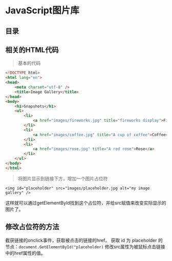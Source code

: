 # JavaScript图片库

## 目录

## 相关的HTML代码

> 基本的代码

```html
<!DOCTYPE html>
<html lang="en">
<head>
    <meta charset="utf-8" />
    <title>Image Gallery</title>
</head>
<body>
    <h1>Snapshots</h1>
    <ul>
        <li>
            <a href="images/fireworks.jpg" title="fireworks display">Fireworks</a>
        </li>
        <li>
            <a href="images/coffee.jpg" title="A cup of coffee">Coffee</a>
        </li>
        <li>
            <a href="images/rose.jpg" title="A red rose">Rose</a>
        </li>
    </ul>
</body>
</html>
```

> 将图片显示到链接下方，增加一个图片占位符

`<img id="placeholder" src="images/placeholder.jpg alt="my image gallery" />`

这样就可以通过getElementById找到这个占位符，并给src赋值来改变实际显示的图片了。

## 修改占位符的方法

截获链接的onclick事件，获取被点击的链接的href。
获取 id 为 placeholder 的节点：`document.GetElementById("placeholder)`
修改src属性为被鼠标点击链接中的href属性的值。

